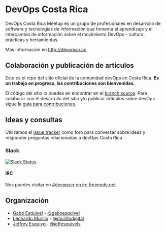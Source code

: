 # DevOps Costa Rica

DevOps Costa Rica Meetup es un grupo de profesionales en desarrollo de software y tecnologías de información que fomenta el aprendizaje y el intercambio de información sobre el movimiento DevOps - cultura, prácticas y herramientas.

Más información en http://devopscr.co 

## Colaboración y publicación de artículos
Este es el repo del sitio oficial de la comunidad devOps en Costa Rica. __Es un trabajo en progreso, las contribuciones son bienvenidas.__

El código del sitio lo puedes en encontrar en el [branch source](https://github.com/devOpsCR/devopscr.github.io/tree/source).
Para colaborar con el desarrollo del sitio y/o publicar árticulos sobre devOps sigue la [guía para contribuciones](https://github.com/devOpsCR/devopscr.github.io/blob/source/contribuciones.md).

## Ideas y consultas
Utilizamos el [issue tracker](https://github.com/devOpsCR/foro/issues) como foro para conversar sobre ideas y responder preguntas relacionadas a devOps Costa Rica

### Slack	 

[![Slack Status](http://slack.devopscr.co/badge.svg)](http://slack.devopscr.co)

#### IRC
Nos puedes visitar en [#devopscr en irc.freenode.net](http://webchat.freenode.net/?channels=devopscr)

## Organización
- [Gabo Esquivel](http://gaboesquivel.com/about) - [@gaboesquivel](https://twitter.com/gaboesquivel)
- [Leonardo Murillo](https://cr.linkedin.com/pub/leonardo-murillo/48/107/698) - [@murillodigital](http://twitter.com/murillodigital)
- [Jeffrey Esquivel](https://cr.linkedin.com/in/jeffreyesquivel)- [@jeffesquivels](https://twitter.com/jeffesquivels)
